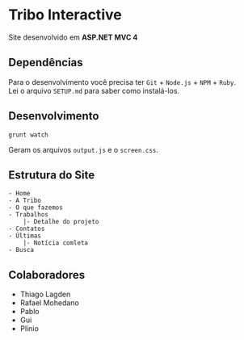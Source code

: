 Tribo Interactive
=================

Site desenvolvido em **ASP.NET MVC 4**

## Dependências

Para o desenvolvimento você precisa ter `Git` + `Node.js` + `NPM` + `Ruby`.  
Lei o arquivo `SETUP.md` para saber como instalá-los.

## Desenvolvimento

    grunt watch

Geram os arquivos `output.js` e o `screen.css`.

## Estrutura do Site

    - Home
    - A Tribo
    - O que fazemos
    - Trabalhos
        |- Detalhe do projeto
    - Contatos
    - Últimas
        |- Notícia comleta
    - Busca

## Colaboradores

- Thiago Lagden
- Rafael Mohedano
- Pablo
- Gui
- Plínio
